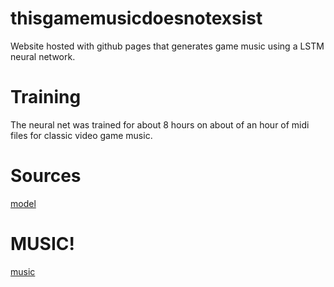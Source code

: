 # thisgamemusicdoesnotexsist
Website hosted with github pages that generates game music using a LSTM neural network.

# Training
The neural net was trained for about 8 hours on about of an hour of midi files for classic video game music.

# Sources
[model](https://towardsdatascience.com/how-to-generate-music-using-a-lstm-neural-network-in-keras-68786834d4c5)

# MUSIC!
[music](song.mp3)
